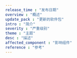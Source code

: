 ```yaml
---
release_time : "发布日期"
overview : "概述"
update_pack : "更新的软件包"
intro : "简介"
severity : "严重级别"
theme : "主题"
desc : "描述"
affected_component : "影响组件"
reference : "参考"
---
```


<script setup>
  import TheSecurityAdvisoriesDetail from "@/views/security/advisories/detail/TheSecurityAdvisoriesDetail.vue"
</script>

<TheSecurityAdvisoriesDetail />